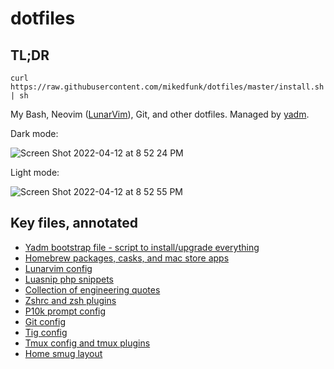 # dotfiles

## TL;DR

```
curl https://raw.githubusercontent.com/mikedfunk/dotfiles/master/install.sh | sh
```

My Bash, Neovim ([LunarVim](https://www.lunarvim.org)), Git, and other dotfiles. Managed by [yadm](https://thelocehiliosan.github.io/yadm/docs).

Dark mode:

![Screen Shot 2022-04-12 at 8 52 24 PM](https://user-images.githubusercontent.com/661038/163096875-7340f006-2855-4dd1-ba67-9f514317d328.png)

Light mode:

![Screen Shot 2022-04-12 at 8 52 55 PM](https://user-images.githubusercontent.com/661038/163096859-651baedc-8bb2-4f4d-96d7-62e320346f80.png)

## Key files, annotated

* [Yadm bootstrap file - script to install/upgrade everything](.config/yadm/bootstrap)
* [Homebrew packages, casks, and mac store apps](Brewfile)
* [Lunarvim config](.config/lvim/config.lua)
* [Luasnip php snippets](.config/lvim/luasnippets/php.lua)
* [Collection of engineering quotes](.config/lvim/lua/mikedfunk/startify_quotes.lua)
* [Zshrc and zsh plugins](.zshrc)
* [P10k prompt config](.p10k.zsh)
* [Git config](.config/git/config)
* [Tig config](.config/tig/config)
* [Tmux config and tmux plugins](.tmux.conf)
* [Home smug layout](.config/smug/home.yml)
